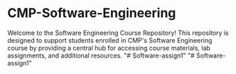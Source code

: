 # CMP-Software-Engineering
Welcome to the Software Engineering Course Repository! This repository is designed to support students enrolled in CMP's Software Engineering course by providing a central hub for accessing course materials, lab assignments, and additional resources.
"# Software-assign1" 
"# Software-assign1" 
